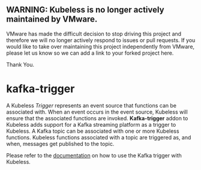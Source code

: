 ## WARNING: Kubeless is no longer actively maintained by VMware.

VMware has made the difficult decision to stop driving this project and therefore we will no longer actively respond to issues or pull requests. If you would like to take over maintaining this project independently from VMware, please let us know so we can add a link to your forked project here.

Thank You.

# kafka-trigger

A Kubeless _Trigger_ represents an event source that functions can be associated with. When an event occurs in the event source, Kubeless will ensure that the associated functions are invoked. __Kafka-trigger__ addon to Kubeless adds support for a Kafka streaming platform as a trigger to Kubeless. A Kafka topic can be associated with one or more Kubeless functions. Kubeless functions associated with a topic are triggered as, and when, messages get published to the topic.

Please refer to the [documentation](https://kubeless.io/docs/pubsub-functions/#kafka) on how to use the Kafka trigger with Kubeless.
